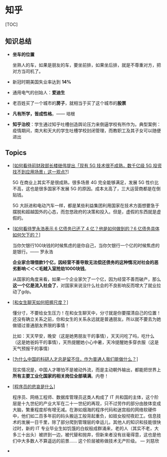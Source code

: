# 知乎

[TOC]

## 知识总结

* **坐车的位置**

  坐熟人的车，如果是朋友的车，要坐前排，如果坐后排，就是不尊重对方，把对方当司机了。

* 新冠时期美国失业率达到 **14%**

* 通用电气的创始人：**爱迪生**

* 老百姓买了一个城市的**房子**，就相当于买了这个城市的**股票**

* **凡有所学，皆成性格**。—— 培根

* **知乎治校**：学生通过知乎吐槽创造舆论压力来倒逼学校有所作为。典型案例：疫情期间，南大和天大的学生吐槽学校封闭管理，而教职工及其子女可以随便进出

## Topics

* [[如何看待前财政部长楼继伟提出「现有 5G 技术很不成熟，数千亿级 5G 投资找不到应用场景」这一观点?]](https://www.zhihu.com/question/422738321/answer/1492612749)

  5G 在商业上其实不是很成熟，很多场景 4G 完全能够满足，发展 5G 性价比不高，这也是很多国家不发展 5G 的原因。成本太高了，三大运营商都是在倒贴钱。

  5G 大跃进和电动汽车一样，都是某些利益集团利用国家在技术方面想要急于摆脱和超越国外的心态，而忽悠政府的决策和投入。但是，虚假的东西就是虚假的。

* [[如何看待罗永浩表示 6 亿债务已还了 4 亿？他是如何做到的？6 亿债务具体如何欠下的？]](https://www.zhihu.com/question/422641856/answer/1490864751)

  当你欠银行100块钱的时候焦虑的是你自己，当你欠银行一个亿的时候焦虑的是银行。—— 罗永浩

  **企业家合理借款1个亿，因经营不善导致无法偿还债务的这种情况对社会的恶劣影响＜＜＜毛贼入室抢劫1000块钱**。

  从国家的角度来看，如果一个企业家欠了一个亿，因为经营不善而破产，那么**这一个亿是流入社会了**，对国家来说没什么社会的不良影响反而增大了就业拉动了gdp。

* [[和女生聊天如何把握尺度？]](https://www.zhihu.com/question/61093061/answer/1337251489)

  懂分寸，不要给女生压力！在和女生聊天中，分寸就是你要摆清自己的位置！还没有确立关系之前，你和女生的关系永远就是普通朋友。所以就不要去为她做错过普通朋友界限的事情！

  比如：天天早安，晚安（这是她男朋友干的事情），天天问吃了吗，吃什么（这是她爸妈干的事情），天热提醒她小心中暑，天冷提醒她多穿衣服（这是天气预报干的事情）

* [[为什么中国的科研人才总是留不住，作为普通人我们能做什么？]](https://www.zhihu.com/question/408039874/answer/1498018990)

  现实情况是，中国人才哪怕不是被动外流，而是主动朝外输出，都能把世界上**所有主要工业化国家的相关岗位全部填满**。内卷！

* [[程序员的悲哀是什么]](https://www.zhihu.com/question/399148081/answer/1483785143)

  程序员、网络工程师、数据库管理员这类人构成了 IT 共和国的主体，这个阶层是十九世纪的产业大军在二十一世纪的再现，只不过劳作的部分由肢体变成大脑，繁重程度却有增无减。在渺如烟海的程序代码和迷宫般的网络软硬件中，他们如二百多年前的码头搬运工般背起重负，如妓女般彻夜赶工。信息技术的发展一日千里，除了部分爬到管理层的幸运儿，其他人的知识和技能很快过时，新的 IT 专业毕业生如饥饿的白蚁般成群涌来，老的人（其实不老，大多三十出头）被挤到一边，被代替和抛弃，但新来者没有丝毫得意，这也是他们中大多数人不算遥远的前景…… 这个阶层被称做技术无产阶级。 — 刘慈欣

* 

